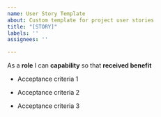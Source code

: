 ```yaml
---
name: User Story Template
about: Custom template for project user stories
title: "[STORY]"
labels: ''
assignees: ''

---
```


As a **role** I can **capability** so that **received benefit**

- Acceptance criteria 1

- Acceptance criteria 2

- Acceptance criteria 3
